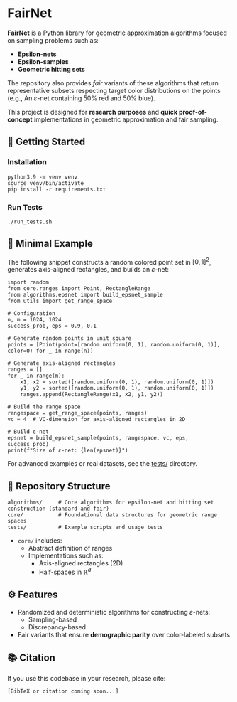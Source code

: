 # FairNet

**FairNet** is a Python library for geometric approximation algorithms focused on sampling problems such as:

- **Epsilon-nets**
- **Epsilon-samples**
- **Geometric hitting sets**

The repository also provides *fair* variants of these algorithms that return representative subsets respecting target color distributions on the points (e.g., An $\varepsilon$-net containing 50% red and 50% blue).

This project is designed for **research purposes** and **quick proof-of-concept** implementations in geometric approximation and fair sampling.

## 🚀 Getting Started
### Installation
```
python3.9 -m venv venv
source venv/bin/activate
pip install -r requirements.txt
```

### Run Tests
```
./run_tests.sh
```

## 🧪 Minimal Example
The following snippet constructs a random colored point set in $[0, 1]^2$, generates axis-aligned rectangles, and builds an $\varepsilon$-net:

```
import random
from core.ranges import Point, RectangleRange
from algorithms.epsnet import build_epsnet_sample
from utils import get_range_space

# Configuration
n, m = 1024, 1024
success_prob, eps = 0.9, 0.1

# Generate random points in unit square
points = [Point(point=[random.uniform(0, 1), random.uniform(0, 1)], color=0) for _ in range(n)]

# Generate axis-aligned rectangles
ranges = []
for _ in range(m):
    x1, x2 = sorted([random.uniform(0, 1), random.uniform(0, 1)])
    y1, y2 = sorted([random.uniform(0, 1), random.uniform(0, 1)])
    ranges.append(RectangleRange(x1, x2, y1, y2))

# Build the range space
rangespace = get_range_space(points, ranges)
vc = 4  # VC-dimension for axis-aligned rectangles in 2D

# Build ε-net
epsnet = build_epsnet_sample(points, rangespace, vc, eps, success_prob)
print(f"Size of ε-net: {len(epsnet)}")
```

For advanced examples or real datasets, see the [tests/](./tests/) directory.

## 📂 Repository Structure
```
algorithms/     # Core algorithms for epsilon-net and hitting set construction (standard and fair)
core/           # Foundational data structures for geometric range spaces
tests/          # Example scripts and usage tests
```
- `core/` includes:
    - Abstract definition of ranges
    - Implementations such as:
        - Axis-aligned rectangles (2D)
        - Half-spaces in $ℝ^d$

## ⚙️ Features
- Randomized and deterministic algorithms for constructing $\varepsilon$-nets:
    - Sampling-based
    - Discrepancy-based
- Fair variants that ensure **demographic parity** over color-labeled subsets

## 📚 Citation
If you use this codebase in your research, please cite:
```
[BibTeX or citation coming soon...]
```
